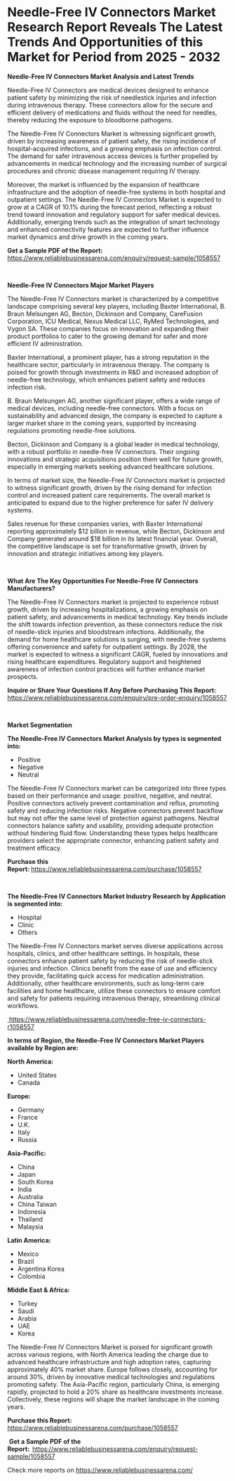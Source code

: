 <p><h1>Needle-Free IV Connectors Market Research Report Reveals The Latest Trends And Opportunities of this Market for Period from 2025 - 2032</h1></p><p><strong>Needle-Free IV Connectors Market Analysis and Latest Trends</strong></p>
<p><p>Needle-Free IV Connectors are medical devices designed to enhance patient safety by minimizing the risk of needlestick injuries and infection during intravenous therapy. These connectors allow for the secure and efficient delivery of medications and fluids without the need for needles, thereby reducing the exposure to bloodborne pathogens.</p><p>The Needle-Free IV Connectors Market is witnessing significant growth, driven by increasing awareness of patient safety, the rising incidence of hospital-acquired infections, and a growing emphasis on infection control. The demand for safer intravenous access devices is further propelled by advancements in medical technology and the increasing number of surgical procedures and chronic disease management requiring IV therapy.</p><p>Moreover, the market is influenced by the expansion of healthcare infrastructure and the adoption of needle-free systems in both hospital and outpatient settings. The Needle-Free IV Connectors Market is expected to grow at a CAGR of 10.1% during the forecast period, reflecting a robust trend toward innovation and regulatory support for safer medical devices. Additionally, emerging trends such as the integration of smart technology and enhanced connectivity features are expected to further influence market dynamics and drive growth in the coming years.</p></p>
<p><strong>Get a Sample PDF of the Report:&nbsp;</strong> <a href="https://www.reliablebusinessarena.com/enquiry/request-sample/1058557?utm_campaign=2518&utm_medium=2&utm_source=Github&utm_content=ia&utm_term=08032025&utm_id=needle-free-iv-connectors">https://www.reliablebusinessarena.com/enquiry/request-sample/1058557</a></p>
<p>&nbsp;</p>
<p><strong>Needle-Free IV Connectors Major Market Players</strong></p>
<p><p>The Needle-Free IV Connectors market is characterized by a competitive landscape comprising several key players, including Baxter International, B. Braun Melsungen AG, Becton, Dickinson and Company, CareFusion Corporation, ICU Medical, Nexus Medical LLC, RyMed Technologies, and Vygon SA. These companies focus on innovation and expanding their product portfolios to cater to the growing demand for safer and more efficient IV administration.</p><p>Baxter International, a prominent player, has a strong reputation in the healthcare sector, particularly in intravenous therapy. The company is poised for growth through investments in R&D and increased adoption of needle-free technology, which enhances patient safety and reduces infection risk.</p><p>B. Braun Melsungen AG, another significant player, offers a wide range of medical devices, including needle-free connectors. With a focus on sustainability and advanced design, the company is expected to capture a larger market share in the coming years, supported by increasing regulations promoting needle-free solutions.</p><p>Becton, Dickinson and Company is a global leader in medical technology, with a robust portfolio in needle-free IV connectors. Their ongoing innovations and strategic acquisitions position them well for future growth, especially in emerging markets seeking advanced healthcare solutions.</p><p>In terms of market size, the Needle-Free IV Connectors market is projected to witness significant growth, driven by the rising demand for infection control and increased patient care requirements. The overall market is anticipated to expand due to the higher preference for safer IV delivery systems.</p><p>Sales revenue for these companies varies, with Baxter International reporting approximately $12 billion in revenue, while Becton, Dickinson and Company generated around $18 billion in its latest financial year. Overall, the competitive landscape is set for transformative growth, driven by innovation and strategic initiatives among key players.</p></p>
<p>&nbsp;</p>
<p><strong>What Are The Key Opportunities For Needle-Free IV Connectors Manufacturers?</strong></p>
<p><p>The Needle-Free IV Connectors market is projected to experience robust growth, driven by increasing hospitalizations, a growing emphasis on patient safety, and advancements in medical technology. Key trends include the shift towards infection prevention, as these connectors reduce the risk of needle-stick injuries and bloodstream infections. Additionally, the demand for home healthcare solutions is surging, with needle-free systems offering convenience and safety for outpatient settings. By 2028, the market is expected to witness a significant CAGR, fueled by innovations and rising healthcare expenditures. Regulatory support and heightened awareness of infection control practices will further enhance market prospects.</p></p>
<p><strong>Inquire or Share Your Questions If Any Before Purchasing This Report:</strong> <a href="https://www.reliablebusinessarena.com/enquiry/pre-order-enquiry/1058557?utm_campaign=2518&utm_medium=2&utm_source=Github&utm_content=ia&utm_term=08032025&utm_id=needle-free-iv-connectors">https://www.reliablebusinessarena.com/enquiry/pre-order-enquiry/1058557</a></p>
<p>&nbsp;</p>
<p><strong>Market Segmentation</strong></p>
<p><strong>The Needle-Free IV Connectors Market Analysis by types is segmented into:</strong></p>
<p><ul><li>Positive</li><li>Negative</li><li>Neutral</li></ul></p>
<p><p>The Needle-Free IV Connectors market can be categorized into three types based on their performance and usage: positive, negative, and neutral. Positive connectors actively prevent contamination and reflux, promoting safety and reducing infection risks. Negative connectors prevent backflow but may not offer the same level of protection against pathogens. Neutral connectors balance safety and usability, providing adequate protection without hindering fluid flow. Understanding these types helps healthcare providers select the appropriate connector, enhancing patient safety and treatment efficacy.</p></p>
<p><strong>Purchase this Report:&nbsp;</strong><a href="https://www.reliablebusinessarena.com/purchase/1058557?utm_campaign=2518&utm_medium=2&utm_source=Github&utm_content=ia&utm_term=08032025&utm_id=needle-free-iv-connectors">https://www.reliablebusinessarena.com/purchase/1058557</a></p>
<p>&nbsp;</p>
<p><strong>The Needle-Free IV Connectors Market Industry Research by Application is segmented into:</strong></p>
<p><ul><li>Hospital</li><li>Clinic</li><li>Others</li></ul></p>
<p><p>The Needle-Free IV Connectors market serves diverse applications across hospitals, clinics, and other healthcare settings. In hospitals, these connectors enhance patient safety by reducing the risk of needle-stick injuries and infection. Clinics benefit from the ease of use and efficiency they provide, facilitating quick access for medication administration. Additionally, other healthcare environments, such as long-term care facilities and home healthcare, utilize these connectors to ensure comfort and safety for patients requiring intravenous therapy, streamlining clinical workflows.</p></p>
<p><a href="https://www.reliablebusinessarena.com/needle-free-iv-connectors-r1058557?utm_campaign=2518&utm_medium=2&utm_source=Github&utm_content=ia&utm_term=08032025&utm_id=needle-free-iv-connectors">&nbsp;https://www.reliablebusinessarena.com/needle-free-iv-connectors-r1058557</a></p>
<p><strong>In terms of Region, the Needle-Free IV Connectors Market Players available by Region are:</strong></p>
<p>
    <p> <strong> North America: </strong>
        <ul>
            <li>United States</li>
            <li>Canada</li>
        </ul>
        </p> 
    <p> <strong> Europe: </strong>
        <ul>
            <li>Germany</li>
            <li>France</li>
            <li>U.K.</li>
            <li>Italy</li>
            <li>Russia</li>
        </ul>
        </p> 
    <p> <strong> Asia-Pacific: </strong>
        <ul>
            <li>China</li>
            <li>Japan</li>
            <li>South Korea</li>
            <li>India</li>
            <li>Australia</li>
            <li>China Taiwan</li>
            <li>Indonesia</li>
            <li>Thailand</li>
            <li>Malaysia</li>
        </ul>
        </p> 
    <p> <strong> Latin America: </strong>
        <ul>
            <li>Mexico</li>
            <li>Brazil</li>
            <li>Argentina Korea</li>
            <li>Colombia</li>
        </ul>
        </p> 
    <p> <strong> Middle East & Africa: </strong>
        <ul>
            <li>Turkey</li>
            <li>Saudi</li>
            <li>Arabia</li>
            <li>UAE</li>
            <li>Korea</li>
        </ul>
    </p>
    </p>
<p><p>The Needle-Free IV Connectors Market is poised for significant growth across various regions, with North America leading the charge due to advanced healthcare infrastructure and high adoption rates, capturing approximately 40% market share. Europe follows closely, accounting for around 30%, driven by innovative medical technologies and regulations promoting safety. The Asia-Pacific region, particularly China, is emerging rapidly, projected to hold a 20% share as healthcare investments increase. Collectively, these regions will shape the market landscape in the coming years.</p></p>
<p><strong>Purchase this Report: </strong><a href="https://www.reliablebusinessarena.com/purchase/1058557?utm_campaign=2518&utm_medium=2&utm_source=Github&utm_content=ia&utm_term=08032025&utm_id=needle-free-iv-connectors">https://www.reliablebusinessarena.com/purchase/1058557</a></p>
<p>&nbsp;<strong>Get a Sample PDF of the Report:&nbsp;&nbsp;</strong><a href="https://www.reliablebusinessarena.com/enquiry/request-sample/1058557?utm_campaign=2518&utm_medium=2&utm_source=Github&utm_content=ia&utm_term=08032025&utm_id=needle-free-iv-connectors">https://www.reliablebusinessarena.com/enquiry/request-sample/1058557</a></p>
<p><strong></strong></p>
<p>Check more reports on <a href="https://www.reliablebusinessarena.com/?utm_campaign=2518&utm_medium=2&utm_source=Github&utm_content=ia&utm_term=08032025&utm_id=needle-free-iv-connectors">https://www.reliablebusinessarena.com/</a></p>